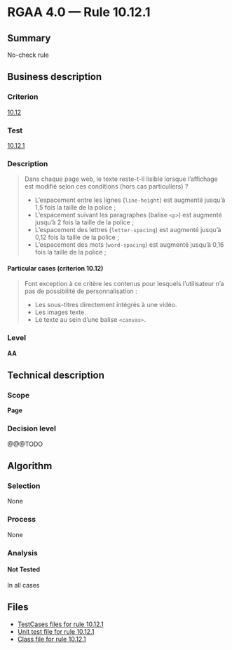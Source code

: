 # RGAA 4.0 — Rule 10.12.1

## Summary

No-check rule

## Business description

### Criterion

[10.12](https://www.numerique.gouv.fr/publications/rgaa-accessibilite/methode/criteres/#crit-10-12)

### Test

[10.12.1](https://www.numerique.gouv.fr/publications/rgaa-accessibilite/methode/criteres/#test-10-12-1)

### Description

> Dans chaque page web, le texte reste-t-il lisible lorsque l’affichage est modifié selon ces conditions (hors cas particuliers) ?
> 
> * L’espacement entre les lignes (`line-height`) est augmenté jusqu’à 1,5 fois la taille de la police ;
> * L’espacement suivant les paragraphes (balise `<p>`) est augmenté jusqu’à 2 fois la taille de la police ;
> * L’espacement des lettres (`letter-spacing`) est augmenté jusqu’à 0,12 fois la taille de la police ;
> * L’espacement des mots (`word-spacing`) est augmenté jusqu’à 0,16 fois la taille de la police ;

#### Particular cases (criterion 10.12)

> Font exception à ce critère les contenus pour lesquels l’utilisateur n’a pas de possibilité de personnalisation :
> 
> * Les sous-titres directement intégrés à une vidéo.
> * Les images texte.
> * Le texte au sein d’une balise `<canvas>`.

### Level

**AA**


## Technical description

### Scope

**Page**

### Decision level

@@@TODO


## Algorithm

### Selection

None

### Process

None

### Analysis

#### Not Tested

In all cases


## Files

- [TestCases files for rule 10.12.1](https://gitlab.com/asqatasun/Asqatasun/-/tree/v5/rules/rules-rgaa4.0/src/test/resources/testcases/rgaa40/Rgaa40Rule101201/)
- [Unit test file for rule 10.12.1](https://gitlab.com/asqatasun/Asqatasun/-/blob/v5/rules/rules-rgaa4.0/src/test/java/org/asqatasun/rules/rgaa40/Rgaa40Rule101201Test.java)
- [Class file for rule 10.12.1](https://gitlab.com/asqatasun/Asqatasun/-/blob/v5/rules/rules-rgaa4.0/src/main/java/org/asqatasun/rules/rgaa40/Rgaa40Rule101201.java)


